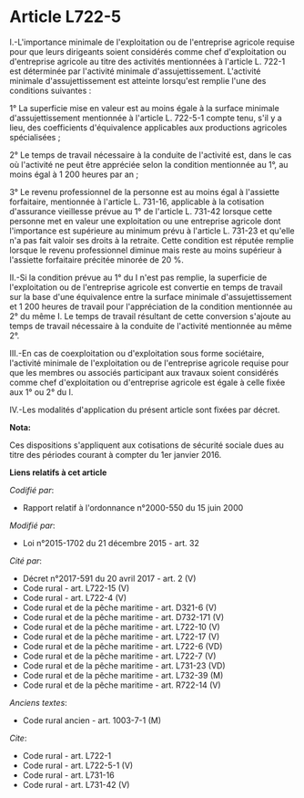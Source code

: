 # Article L722-5

I.-L'importance minimale de l'exploitation ou de l'entreprise agricole requise pour que leurs dirigeants soient considérés
comme chef d'exploitation ou d'entreprise agricole au titre des activités mentionnées à l'article L. 722-1 est déterminée par
l'activité minimale d'assujettissement. L'activité minimale d'assujettissement est atteinte lorsqu'est remplie l'une des
conditions suivantes : 

1° La superficie mise en valeur est au moins égale à la surface minimale d'assujettissement mentionnée à l'article L. 722-5-1
compte tenu, s'il y a lieu, des coefficients d'équivalence applicables aux productions agricoles spécialisées ; 

2° Le temps de travail nécessaire à la conduite de l'activité est, dans le cas où l'activité ne peut être appréciée selon la
condition mentionnée au 1°, au moins égal à 1 200 heures par an ; 

3° Le revenu professionnel de la personne est au moins égal à l'assiette forfaitaire, mentionnée à l'article L. 731-16,
applicable à la cotisation d'assurance vieillesse prévue au 1° de l'article L. 731-42 lorsque cette personne met en valeur
une exploitation ou une entreprise agricole dont l'importance est supérieure au minimum prévu à l'article L. 731-23 et
qu'elle n'a pas fait valoir ses droits à la retraite. Cette condition est réputée remplie lorsque le revenu professionnel
diminue mais reste au moins supérieur à l'assiette forfaitaire précitée minorée de 20 %. 

II.-Si la condition prévue au 1° du I n'est pas remplie, la superficie de l'exploitation ou de l'entreprise agricole est
convertie en temps de travail sur la base d'une équivalence entre la surface minimale d'assujettissement et 1 200 heures de
travail pour l'appréciation de la condition mentionnée au 2° du même I. Le temps de travail résultant de cette conversion
s'ajoute au temps de travail nécessaire à la conduite de l'activité mentionnée au même 2°. 

III.-En cas de coexploitation ou d'exploitation sous forme sociétaire, l'activité minimale de l'exploitation ou de
l'entreprise agricole requise pour que les membres ou associés participant aux travaux soient considérés comme chef
d'exploitation ou d'entreprise agricole est égale à celle fixée aux 1° ou 2° du I. 

IV.-Les modalités d'application du présent article sont fixées par décret.

**Nota:**

Ces dispositions s'appliquent aux cotisations de sécurité sociale dues au titre des périodes courant à compter du 1er janvier
2016.

**Liens relatifs à cet article**

_Codifié par_:

  - Rapport relatif à l'ordonnance n°2000-550 du 15 juin 2000

_Modifié par_:

  - Loi n°2015-1702 du 21 décembre 2015 - art. 32

_Cité par_:

  - Décret n°2017-591 du 20 avril 2017 - art. 2 (V)
  - Code rural - art. L722-15 (V)
  - Code rural - art. L722-4 (V)
  - Code rural et de la pêche maritime - art. D321-6 (V)
  - Code rural et de la pêche maritime - art. D732-171 (V)
  - Code rural et de la pêche maritime - art. L722-10 (V)
  - Code rural et de la pêche maritime - art. L722-17 (V)
  - Code rural et de la pêche maritime - art. L722-6 (VD)
  - Code rural et de la pêche maritime - art. L722-7 (V)
  - Code rural et de la pêche maritime - art. L731-23 (VD)
  - Code rural et de la pêche maritime - art. L732-39 (M)
  - Code rural et de la pêche maritime - art. R722-14 (V)

_Anciens textes_:

  - Code rural ancien - art. 1003-7-1 (M)

_Cite_:

  - Code rural - art. L722-1
  - Code rural - art. L722-5-1 (V)
  - Code rural - art. L731-16
  - Code rural - art. L731-42 (V)
